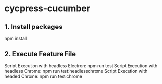 # cycpress-cucumber

## 1. Install packages
npm install
 
## 2. Execute Feature File
Script Execution with headless Electron: npm run test
Script Execution with headless Chrome: npm run test:headlesschrome
Script Execution with headed Chrome: npm run test:chrome
